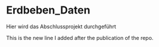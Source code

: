 # Erdbeben_Daten
 Hier wird das Abschlussprojekt durchgeführt


This is the new line I added after the publication of the repo.